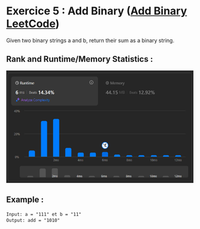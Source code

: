 # Exercice 5 : Add Binary ([Add Binary LeetCode](https://leetcode.com/problems/add-binary/description/))

Given two binary strings a and b, return their sum as a binary string.

## Rank and Runtime/Memory Statistics :  

<img src="../../assets/AddBinary.png" alt="Runtime and Memory Statistics" width="500" height="300"/>

## Example : 

    Input: a = "111" et b = "11"
    Output: add = "1010" 